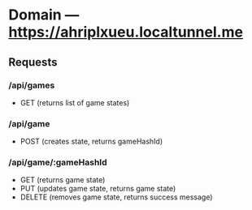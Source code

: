 # Domain — https://ahriplxueu.localtunnel.me


## Requests

### /api/games
- GET (returns list of game states)

### /api/game
- POST (creates state, returns gameHashId)

### /api/game/:gameHashId
- GET (returns game state)
- PUT (updates game state, returns game state)
- DELETE (removes game state, returns success message)
